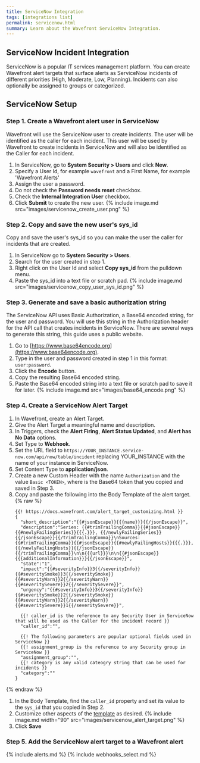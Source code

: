 ```yaml
---
title: ServiceNow Integration
tags: [integrations list]
permalink: servicenow.html
summary: Learn about the Wavefront ServiceNow Integration.
---
```

## ServiceNow Incident Integration

ServiceNow is a popular IT services management platform. You can create Wavefront alert targets that surface alerts as ServiceNow incidents of different priorities (High, Moderate, Low, Planning).
Incidents can also optionally be assigned to groups or categorized.
## ServiceNow Setup



### Step 1. Create a Wavefront alert user in ServiceNow

Wavefront will use the ServiceNow user to create incidents.  The user will be identified as the caller for each incident.
This user will be used by Wavefront to create incidents in ServiceNow and will also be identified as the Caller for each incident. 
1. In ServiceNow, go to **System Security > Users** and click **New**.
1. Specify a User Id, for example `wavefront` and a First Name, for example 'Wavefront Alerts'
1. Assign the user a password.
1. Do not check the **Password needs reset** checkbox.
1. Check the **Internal Integration User** checkbox.
1. Click **Submit** to create the new user.
{% include image.md src="images/servicenow_create_user.png" %}


### Step 2. Copy and save the new user's sys_id

Copy and save the user's sys_id so you can make the user the caller for incidents that are created.
1. In ServiceNow go to **System Security > Users**.
1. Search for the user created in step 1.
1. Right click on the User Id and select **Copy sys_id** from the pulldown menu.
1. Paste the sys_id into a text file or scratch pad.
{% include image.md src="images/servicenow_copy_user_sys_id.png" %}



### Step 3. Generate and save a basic authorization string

The ServiceNow API uses Basic Authorization, a Base64 encoded string, for the user and password. You will use this string in the Authorization header for the API call that creates incidents in ServiceNow. There are several ways to generate this string, this guide uses a public website.
1. Go to [https://www.base64encode.org](https://www.base64encode.org).
1. Type in the user and password created in step 1 in this format: `user:password`.
1. Click the **Encode** button.
1. Copy the resulting Base64 encoded string.
1. Paste the Base64 encoded string into a text file or scratch pad to save it for later.
{% include image.md src="images/base64_encode.png" %}


### Step 4. Create a ServiceNow Alert Target

1. In Wavefront, create an Alert Target.
1. Give the Alert Target a meaningful name and description.
1. In Triggers, check the **Alert Firing**, **Alert Status Updated**, and **Alert has No Data** options.
1. Set Type to **Webhook**.
1. Set the URL field to `https://YOUR_INSTANCE.service-now.com/api/now/table/incident` replacing YOUR_INSTANCE with the name of your instance in ServiceNow.
1. Set Content Type to **application/json**.
1. Create a new Custom Header with the name `Authorization` and the value `Basic <TOKEN>`, where <TOKEN> is the Base64 token that you copied and saved in Step 3.
1. Copy and paste the following into the Body Template of the alert target.{% raw %}
    ```
    {{! https://docs.wavefront.com/alert_target_customizing.html }}
    {
      "short_description":"{{#jsonEscape}}{{{name}}}{{/jsonEscape}}",
      "description":"Series: {{#trimTrailingComma}}{{#jsonEscape}}{{#newlyFailingSeries}}{{{.}}}, {{/newlyFailingSeries}}{{/jsonEscape}}{{/trimTrailingComma}}\nSources: {{#trimTrailingComma}}{{#jsonEscape}}{{#newlyFailingHosts}}{{{.}}}, {{/newlyFailingHosts}}{{/jsonEscape}}{{/trimTrailingComma}}\n\n{{{url}}}\n\n{{#jsonEscape}}{{{additionalInformation}}}{{/jsonEscape}}",
      "state":"1",
      "impact":"{{#severityInfo}}3{{/severityInfo}}{{#severitySmoke}}3{{/severitySmoke}}{{#severityWarn}}2{{/severityWarn}}{{#severitySevere}}2{{/severitySevere}}",
      "urgency":"{{#severityInfo}}3{{/severityInfo}}{{#severitySmoke}}2{{/severitySmoke}}{{#severityWarn}}2{{/severityWarn}}{{#severitySevere}}1{{/severitySevere}}",

      {{! caller_id is the reference to any Security User in ServiceNow that will be used as the Caller for the incident record }}
      "caller_id":"",

      {{! The following parameters are popular optional fields used in ServiceNow }}
      {{! assignment_group is the reference to any Security group in ServiceNow }}
      "assignment_group":"",
      {{! category is any valid cateogry string that can be used for incidents }}
      "category":""
    }
    ```
{% endraw %}
1. In the Body Template, find the `caller_id` property and set its value to the `sys_id` that you copied in Step 2.
1. Customize other aspects of the [template](https://docs.wavefront.com/alert_target_customizing.html) as desired.
{% include image.md width="90" src="images/servicenow_alert_target.png" %}
1. Click **Save**


### Step 5. Add the ServiceNow alert target to a Wavefront alert

{% include alerts.md %}
{% include webhooks_select.md %}


